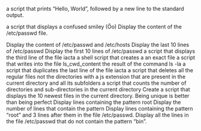 a script that prints “Hello, World”, followed by a new line to the standard output.


a script that displays a confused smiley (Ôo)
Display the content of the /etc/passwd file.


Display the content of /etc/passwd and /etc/hosts
Display the last 10 lines of /etc/passwd
Display the first 10 lines of /etc/passwd
a script that displays the third line of the file iacta
a shell script that creates a an exact file
a script that writes into the file ls_cwd_content the result of the command ls -la
a script that duplicates the last line of the file iacta
a script that deletes all the regular files not the directories with a js extension that are present in the current directory and all its subfolders
a script that counts the number of directories and sub-directories in the current directory
Create a script that displays the 10 newest files in the current directory.
Being unique is better than being perfect
Display lines containing the pattern root
Display the number of lines that contain the pattern
Display lines containing the pattern “root” and 3 lines after them in the file /etc/passwd.
Display all the lines in the file /etc/passwd that do not contain the pattern “bin”.
